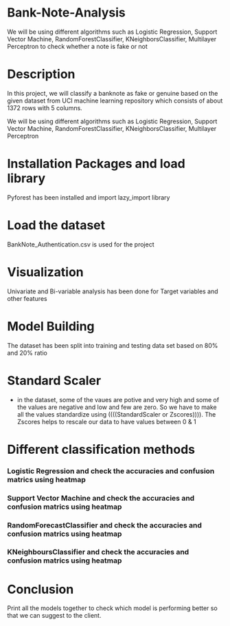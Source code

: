 # Bank-Note-Analysis
We will be using different algorithms such as Logistic Regression, Support Vector Machine, RandomForestClassifier, KNeighborsClassifier, Multilayer Perceptron to check whether a note is fake or not

# Description
In this project, we will classify a banknote as fake or genuine based on the given dataset from UCI machine learning repository which consists of about 1372 rows with 5 columns.

We will be using different algorithms such as Logistic Regression, Support Vector Machine, RandomForestClassifier, KNeighborsClassifier, Multilayer Perceptron

# Installation Packages and load library
Pyforest has been installed and import lazy_import library

# Load the dataset
BankNote_Authentication.csv is used for the project

# Visualization
Univariate and Bi-variable analysis has been done for Target variables and other features

# Model Building
The dataset has been split into training and testing data set based on 80% and 20% ratio

# Standard Scaler
* in the dataset, some of the vaues are potive and very high and some of the values are negative and low and few are zero. So we have to make all the values standardize using ((((StandardScaler or Zscores)))). The Zscores helps to rescale our data to have values between 0 & 1

# Different classification methods
### Logistic Regression and check the accuracies and confusion matrics using heatmap
### Support Vector Machine and check the accuracies and confusion matrics using heatmap
### RandomForecastClassifier and check the accuracies and confusion matrics using heatmap
### KNeighboursClassifier and check the accuracies and confusion matrics using heatmap

# Conclusion
Print all the models together to check which model is performing better so that we can suggest to the client.
